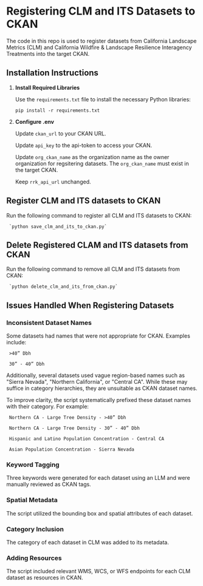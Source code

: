 # Registering CLM and ITS Datasets to CKAN

The code in this repo is used to register datasets from California Landscape Metrics (CLM) and California Wildfire & Landscape Resilience Interagency Treatments into the target CKAN.

## Installation Instructions

1. **Install Required Libraries**  

   Use the `requirements.txt` file to install the necessary Python libraries:
   
   `pip install -r requirements.txt`

3. **Configure .env**

   Update `ckan_url` to your CKAN URL.

   Update `api_key` to the api-token to access your CKAN.	

   Update `org_ckan_name` as the organization name as the owner organization for regsitering datasets. The `org_ckan_name` must exist in the target CKAN.

   Keep `rrk_api_url` unchanged.

## Register CLM and ITS datasets to CKAN

   Run the following command to register all CLM and ITS datasets to CKAN:

   	 `python save_clm_and_its_to_ckan.py`

## Delete Registered CLAM and ITS datasets from CKAN

   Run the following command to remove all CLM and ITS datasets from CKAN:

   	 `python delete_clm_and_its_from_ckan.py`


## Issues Handled When Registering Datasets

### Inconsistent Dataset Names
Some datasets had names that were not appropriate for CKAN. Examples include:

     >40” Dbh
     
     30” - 40” Dbh

Additionally, several datasets used vague region-based names such as "Sierra Nevada", "Northern California", or "Central CA". While these may suffice in category hierarchies, they are unsuitable as CKAN dataset names.

To improve clarity, the script systematically prefixed these dataset names with their category. For example:

     Northern CA - Large Tree Density - >40” Dbh

     Northern CA - Large Tree Density - 30” - 40” Dbh

     Hispanic and Latino Population Concentration - Central CA

     Asian Population Concentration - Sierra Nevada


### Keyword Tagging

Three keywords were generated for each dataset using an LLM and were manually reviewed as CKAN tags.

### Spatial Metadata

The script utilized the bounding box and spatial attributes of each dataset.

### Category Inclusion

The category of each dataset in CLM was added to its metadata.

### Adding Resources

The script included relevant WMS, WCS, or WFS endpoints for each CLM dataset as resources in CKAN.